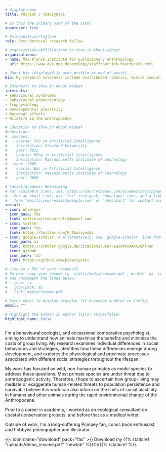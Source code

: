 ```yaml
---
# Display name
title: Patrick J Tkaczynski

# Is this the primary user of the site?
superuser: true

# Role/position/tagline
role: Post-doctoral research fellow

# Organizations/Affiliations to show in About widget
organizations:
- name: Max Planck Institute for Evolutionary Anthropology
  url: https://www.eva.mpg.de/ecology/staff/patrick-tkaczynski.html

# Short bio (displayed in user profile at end of posts)
bio: My research interests include distributed robotics, mobile computing and programmable matter.

# Interests to show in About widget
interests:
- Behavioural syndromes
- Behavioural endocrinology
- Ecophysiology
- Developmental plasticity
- Maternal effects
- Wildlife in the Anthropocene

# Education to show in About widget
#education:
#  courses:
#  - course: PhD in Artificial Intelligence
#    institution: Stanford University
#    year: 2012
#  - course: MEng in Artificial Intelligence
#    institution: Massachusetts Institute of Technology
#   year: 2009
#  - course: BSc in Artificial Intelligence
#    institution: Massachusetts Institute of Technology
#    year: 2008

# Social/Academic Networking
# For available icons, see: https://sourcethemes.com/academic/docs/page-builder/#icons
#   For an email link, use "fas" icon pack, "envelope" icon, and a link in the
#   form "mailto:your-email@example.com" or "/#contact" for contact widget.
social:
- icon: envelope
  icon_pack: fas
  link: mailto:pjtresearchltd@gmail.com
- icon: twitter
  icon_pack: fab
  link: https://twitter.com/P_Tkaczynski
- icon: google-scholar  # Alternatively, use `google-scholar` icon from `ai` icon pack
  icon_pack: ai
  link: https://scholar.google.de/citations?user=1qxz4mcAAAAJ&hl=en
- icon: github
  icon_pack: fab
  link: https://github.com/ptkaczynski

# Link to a PDF of your resume/CV.
# To use: copy your resume to `static/media/resume.pdf`, enable `ai` icons in `params.toml`, 
# and uncomment the lines below.
# - icon: cv
#   icon_pack: ai
#   link: media/resume.pdf

# Enter email to display Gravatar (if Gravatar enabled in Config)
email: ""

# Highlight the author in author lists? (true/false)
highlight_name: false
---
```


I'm a behavioural ecologist, and occassional comparative psychologist, aiming to understand how animals maximise the benefits and minimise the costs of group living. My research examines individual differences in social behaviours and strategies, identifies how these differences emerge during development, and explores the physiological and proximate processes associated with different social strategies throughout the lifespan. 

My work has focused on wild, non-human primates as model species to address these questions. Most primate species are under threat due to anthropogenic activity. Therefore, I hope to ascertain how group-living may mediate or exaggerate human-related threats to population persistence and survival. I believe this work can also inform on the limits of social plasticity in humans and other animals during the rapid environmental change of the Anthropocene.

Prior to a career in academia, I worked as an ecological consultant on coastal conservation projects, and before that as a medical writer.

Outside of work, I'm a long-suffering Pompey fan, comic book enthusiast, and hobbyist photographer and illustrator.

{{< icon name="download" pack="fas" >}} Download my {{% staticref "uploads/demo_resume.pdf" "newtab" %}}CV{{% /staticref %}}.

